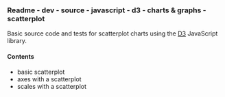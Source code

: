 ### Readme - dev - source - javascript - d3 - charts & graphs - scatterplot

Basic source code and tests for scatterplot charts using the [D3](http://d3js.org) JavaScript library.

#### Contents
* basic scatterplot
* axes with a scatterplot
* scales with a scatterplot

